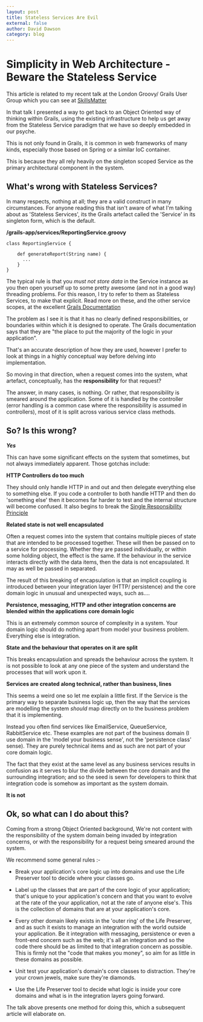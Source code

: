```yaml
---
layout: post
title: Stateless Services Are Evil
external: false
author: David Dawson
category: blog
---
```


Simplicity in Web Architecture - Beware the Stateless Service
=========================================================

This article is related to my recent talk at the London Groovy/ Grails User Group which you can see at [SkillsMatter](http://skillsmatter.com/podcast/groovy-grails/all-hail-the-command-object-are-stateless-services-the-only-way)

In that talk I presented a way to get back to an Object Oriented way of thinking within Grails, using the existing infrastructure to help us get away from the Stateless Service paradigm that we have so deeply embedded in our psyche.

This is not only found in Grails, it is common in web frameworks of many kinds, especially those based on Spring or a similar IoC container.

This is because they all rely heavily on the singleton scoped Service as the primary architectural component in the system.

What's wrong with Stateless Services?
----------------------------

In many respects, nothing at all; they are a valid construct in many circumstances. For anyone reading this that isn't aware of what I'm talking about as 'Stateless Services', its the Grails artefact called the 'Service'  in its singleton form, which is the default.

**/grails-app/services/ReportingService.groovy**

    class ReportingService {

        def generateReport(String name) {
          ...
        }
    }

The typical rule is that you *must not store data* in the Service instance as you then open yourself up to some pretty awesome (and not in a good way) threading problems.  For this reason, I try to refer to them as Stateless Services, to make that explicit.
Read more on these, and the other service scopes, at the excellent [Grails Documentation](http://grails.org/doc/latest/guide/services.html)

The problem as I see it is that it has no clearly defined responsibilities, or boundaries within which it is designed to operate.  The Grails documentation says that they are "the place to put the majority of the logic in your application".

That's an accurate description of how they are used, however I prefer to look at things in a highly conceptual way before delving into implementation.

So moving in that direction, when a request comes into the system, what artefact, conceptually, has the **responsibility** for that request?

The answer, in many cases, is nothing.  Or rather, that responsibility is smeared around the application.  Some of it is handled by the controller (error handling is a common case where the responsibility is assumed in controllers), most of it is split across various service class methods.

So?  Is this wrong?
-------------------

***Yes***

This can have some significant effects on the system that sometimes, but not always immediately apparent. Those gotchas include:

**HTTP Controllers do too much**

They should only handle HTTP in and out and then delegate everything else to something else.  If you code a controller to both handle HTTP and then do 'something else' then it becomes far harder to test and the internal structure will become confused. It also begins to break the [Single Responsibility Principle](http://codebetter.com/karlseguin/2008/12/05/get-solid-single-responsibility-principle/)

**Related state is not well encapsulated**

Often a request comes into the system that contains multiple pieces of state that are intended to be processed together.  These will then be passed on to a service for processing.   Whether they are passed individually, or within some holding object, the effect is the same.  If the behaviour in the service interacts directly with the data items, then the data is not encapsulated.  It may as well be passed in separated.

The result of this breaking of encapsulation is that an implicit coupling is introduced between your integration layer (HTTP/ persistence) and the core domain logic in unusual and unexpected ways, such as....

**Persistence, messaging, HTTP and other integration concerns are blended within the applications core domain logic**

This is an extremely common source of complexity in a system.  Your domain logic should do nothing apart from model your business problem.  Everything else is integration.

**State and the behaviour that operates on it are split**

This breaks encapsulation and spreads the behaviour across the system.
It is not possible to look at any one piece of the system and understand the processes that will work upon it.

**Services are created along technical, rather than business, lines**

This seems a weird one so let me explain a little first.  If the Service is the primary way to separate business logic up, then the way that the services are modelling the system *should* map directly on to the business problem that it is implementing.

Instead you often find services like EmailService, QueueService, RabbitService etc.  These examples are not part of the business domain (I use domain in the 'model your business sense', not the 'persistence class' sense).  They are purely technical items and as such are not part of your core domain logic.

The fact that they exist at the same level as any business services results in confusion as it serves to blur the divide between the core domain and the surrounding integration; and so the seed is sewn for developers to think that integration code is somehow as important as the system domain.

**It is not**


Ok, so what can I do about this?
--------------------------------

Coming from a strong Object Oriented background, We're not content with the responsibility of the system domain being invaded by integration concerns, or with the responsibility for a request being smeared around the system.

We recommend some general rules :-

* Break your application's core logic up into domains and use the Life Preserver tool to decide where your classes go.

* Label up the classes that are part of the core logic of your application; that's unique to your application's concern and that you want to evolve at the rate of the your application, not at the rate of anyone else's. This is the collection of domains that are at your application's core.

* Every other domain likely exists in the 'outer ring' of the Life Preserver, and as such it exists to manage an integration with the world outside your application. Be it integration with messaging, persistence or even a front-end concern such as the web; it's all an integration and so the code there should be as limited to that integration concern as possible. This is firmly not the "code that makes you money", so aim for as little in these domains as possible.

* Unit test your application's domain's core classes to distraction. They're your crown jewels, make sure they're diamonds.

* Use the Life Preserver tool to decide what logic is inside your core domains and what is in the integration layers going forward.

The talk above presents one method for doing this, which a subsequent article will elaborate on. 
